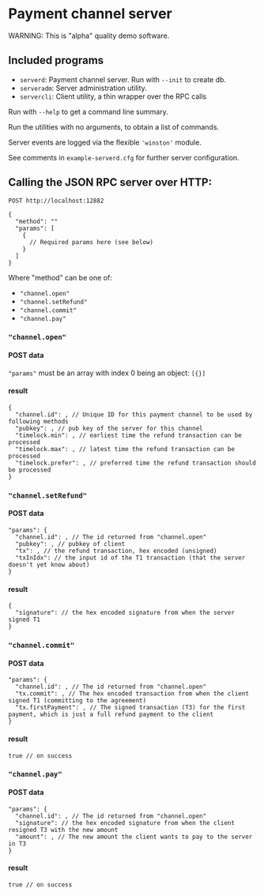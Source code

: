 # Payment channel server

WARNING: This is "alpha" quality demo software.

## Included programs

* `serverd`: Payment channel server. Run with `--init` to create db.
* `serveradm`: Server administration utility.
* `servercli`: Client utility, a thin wrapper over the RPC calls

Run with `--help` to get a command line summary.

Run the utilities with no arguments, to obtain a list of commands.

Server events are logged via the flexible `'winston'` module.

See comments in `example-serverd.cfg` for further server configuration.

## Calling the JSON RPC server over HTTP:

```
POST http://localhost:12882 

{
  "method": ""
  "params": [
    {
      // Required params here (see below)
    }
  ]
}
```

Where "method" can be one of:
* `"channel.open"`
* `"channel.setRefund"`
* `"channel.commit"`
* `"channel.pay"`

### `"channel.open"`

#### POST data

`"params"` must be an array with index 0 being an object: `[{}]`

#### result

```
{
  "channel.id": , // Unique ID for this payment channel to be used by following methods
  "pubkey": , // pub key of the server for this channel
  "timelock.min": , // earliest time the refund transaction can be processed
  "timelock.max": , // latest time the refund transaction can be processed
  "timelock.prefer": , // preferred time the refund transaction should be processed
}
```

### `"channel.setRefund"`

#### POST data

```
"params": {
  "channel.id": , // The id returned from "channel.open"
  "pubkey": , // pubkey of client
  "tx": , // the refund transaction, hex encoded (unsigned)
  "txInIdx": // the input id of the T1 transaction (that the server doesn't yet know about)
}
```

#### result

```
{
  "signature": // the hex encoded signature from when the server signed T1
}
```

### `"channel.commit"`

#### POST data

```
"params": {
  "channel.id": , // The id returned from "channel.open"
  "tx.commit": , // The hex encoded transaction from when the client signed T1 (committing to the agreement)
  "tx.firstPayment": , // The signed transaction (T3) for the first payment, which is just a full refund payment to the client
}
```

#### result

```
true // on success
```

### `"channel.pay"`

#### POST data

```
"params": {
  "channel.id": , // The id returned from "channel.open"
  "signature": // the hex encoded signature from when the client resigned T3 with the new amount
  "amount": , // The new amount the client wants to pay to the server in T3
}
```

#### result

```
true // on success
```
